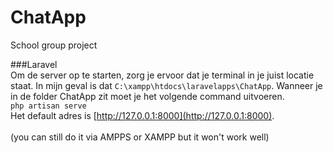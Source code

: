 # ChatApp
School group project

###Laravel
\
Om de server op te starten, zorg je ervoor dat je terminal in je juist locatie staat. In mijn geval is dat 
`C:\xampp\htdocs\laravelapps\ChatApp`. Wanneer je in de folder ChatApp zit moet je het volgende command uitvoeren.
\
`php artisan serve`
\
Het default adres is [http://127.0.0.1:8000](http://127.0.0.1:8000).
\
\
(you can still do it via AMPPS or XAMPP but it won't work well)
